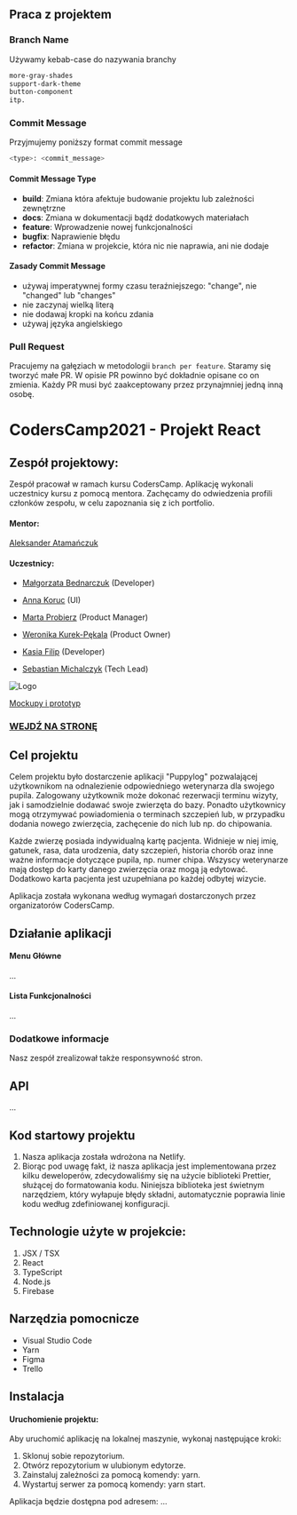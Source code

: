 ## Praca z projektem

### Branch Name

Używamy kebab-case do nazywania branchy

```sh
more-gray-shades
support-dark-theme
button-component
itp.
```

### Commit Message

Przyjmujemy poniższy format commit message

```sh
<type>: <commit_message>
```

#### Commit Message Type

- **build**: Zmiana która afektuje budowanie projektu lub zależności zewnętrzne
- **docs**: Zmiana w dokumentacji bądź dodatkowych materiałach
- **feature**: Wprowadzenie nowej funkcjonalności
- **bugfix**: Naprawienie błędu
- **refactor**: Zmiana w projekcie, która nic nie naprawia, ani nie dodaje

#### Zasady Commit Message

- używaj imperatywnej formy czasu teraźniejszego: "change", nie "changed" lub "changes"
- nie zaczynaj wielką literą
- nie dodawaj kropki na końcu zdania
- używaj języka angielskiego

### Pull Request

Pracujemy na gałęziach w metodologii `branch per feature`. Staramy się tworzyć małe PR. W opisie PR powinno być dokładnie opisane co on zmienia. Każdy PR musi być zaakceptowany przez przynajmniej jedną inną osobę.



# CodersCamp2021 - Projekt React

## Zespół projektowy:

Zespół pracował w ramach kursu CodersCamp. Aplikację wykonali uczestnicy kursu z pomocą mentora. Zachęcamy do odwiedzenia profili członków zespołu, w celu zapoznania się z ich portfolio.

#### Mentor:

[Aleksander Atamańczuk](https://github.com/TenGosc007)

#### Uczestnicy:

- [Małgorzata Bednarczuk](https://github.com/margiebed) (Developer)

- [Anna Koruc](https://github.com/annakoruc) (UI)

- [Marta Probierz](https://github.com/marta-probierz) (Product Manager)

- [Weronika Kurek-Pękala](https://github.com/SolWika) (Product Owner)

- [Kasia Filip](https://github.com/kasia-filip) (Developer)

- [Sebastian Michalczyk](https://github.com/WindOfCodes) (Tech Lead)

![Logo]()

[Mockupy i prototyp](https://www.figma.com/file/j8rdQ9KEIYiAfFdH5DNgQM/schematy-PuppyLOG?node-id=0%3A1)
   
### [WEJDŹ NA STRONĘ](https://puppylog.netlify.app/)

## Cel projektu
Celem projektu było dostarczenie aplikacji "Puppylog" pozwalającej użytkownikom na odnalezienie odpowiedniego weterynarza dla swojego pupila. Zalogowany użytkownik może dokonać rezerwacji terminu wizyty, jak i samodzielnie dodawać swoje zwierzęta do bazy. Ponadto użytkownicy mogą otrzymywać powiadomienia o terminach szczepień lub, w przypadku dodania nowego zwierzęcia, zachęcenie do nich lub np. do chipowania. 

Każde zwierzę posiada indywidualną kartę pacjenta. Widnieje w niej imię, gatunek, rasa, data urodzenia, daty szczepień, historia chorób oraz inne ważne informacje dotyczące pupila, np. numer chipa. Wszyscy weterynarze mają dostęp do karty danego zwierzęcia oraz mogą ją edytować. Dodatkowo karta pacjenta jest uzupełniana po każdej odbytej wizycie.

Aplikacja została wykonana według wymagań dostarczonych przez organizatorów CodersCamp.


## Działanie aplikacji

#### Menu Główne

...

#### Lista Funkcjonalności

...

### Dodatkowe informacje

Nasz zespół zrealizował także responsywność stron.

## API

...

## Kod startowy projektu
1. Nasza aplikacja została wdrożona na Netlify.
2. Biorąc pod uwagę fakt, iż nasza aplikacja jest implementowana przez kilku deweloperów, zdecydowaliśmy się na użycie biblioteki Prettier, służącej do formatowania kodu. Niniejsza biblioteka jest świetnym narzędziem, który wyłapuje błędy składni, automatycznie poprawia linie kodu według zdefiniowanej konfiguracji.

## Technologie użyte w projekcie:

1. JSX / TSX
2. React
3. TypeScript
4. Node.js
5. Firebase

## Narzędzia pomocnicze

- Visual Studio Code
- Yarn
- Figma
- Trello

## Instalacja

#### Uruchomienie projektu:

Aby uruchomić aplikację na lokalnej maszynie, wykonaj następujące kroki:

1. Sklonuj sobie repozytorium.
2. Otwórz repozytorium w ulubionym edytorze.
3. Zainstaluj zależności za pomocą komendy: yarn.
4. Wystartuj serwer za pomocą komendy: yarn start.

Aplikacja będzie dostępna pod adresem: …